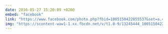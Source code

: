 ```yaml
---
date: 2016-05-27 15:20:09 +0200
embed: "facebook"
link: "https://www.facebook.com/photo.php?fbid=1005150422855537&set=a.434824216554830.89303.100000817666251&type=3"
img: "https://scontent-waw1-1.xx.fbcdn.net/v/t1.0-9/13245444_1005150422855537_8162224811742921828_n.jpg?oh=123664670a3dee54603192a3be20c684&oe=596584C4"
---
```

